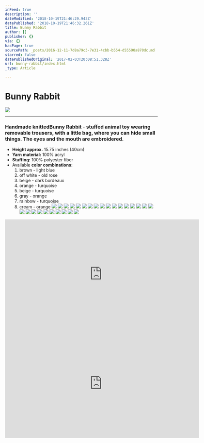 ```yaml
---
inFeed: true
description: ''
dateModified: '2018-10-19T21:46:29.943Z'
datePublished: '2018-10-19T21:46:32.261Z'
title: Bunny Rabbit
author: []
publisher: {}
via: {}
hasPage: true
sourcePath: _posts/2016-12-11-7d8a79c3-7e31-4cbb-b554-d55590a870dc.md
starred: false
datePublishedOriginal: '2017-02-03T20:08:51.328Z'
url: bunny-rabbit/index.html
_type: Article

---
```

# Bunny Rabbit
![](https://the-grid-user-content.s3-us-west-2.amazonaws.com/18dd87e0-65be-4929-aea2-a74610f6a61c.jpg)

---

### Handmade knitted**Bunny Rabbit** - stuffed animal toy wearing removable trousers, with a little bag, where you can hide small things. The eyes and the mouth are embroidered.

* **Height approx.** 15.75 inches (40cm)
* **Yarn material:** 100% acryl
* **Stuffing:** 100% polyester fiber
* Available **color combinations:**
  1. brown - light blue
  2. off white - old rose
  3. beige - dark bordeaux
  4. orange - turquoise
  5. beige - turquoise
  6. gray - orange
  7. rainbow - turquoise
  8. cream - orange
![](https://the-grid-user-content.s3-us-west-2.amazonaws.com/2158270f-ce1c-44bb-8c3d-0d9a94e91636.jpg)
![](https://the-grid-user-content.s3-us-west-2.amazonaws.com/b22c2805-4cf1-46c5-8213-5ee97d3b67ce.jpg)
![](https://the-grid-user-content.s3-us-west-2.amazonaws.com/0aacbb9c-863a-40bd-a702-fa4cfda86ea2.jpg)
![](https://the-grid-user-content.s3-us-west-2.amazonaws.com/6da8e9f2-ff98-4fdb-a78d-777cdd059755.jpg)
![](https://the-grid-user-content.s3-us-west-2.amazonaws.com/261f7acd-a1e7-4597-a457-b50498b47444.jpg)
![](https://the-grid-user-content.s3-us-west-2.amazonaws.com/bb45a2e5-4dc4-46d2-a6b6-ed83a489c998.jpg)
![](https://the-grid-user-content.s3-us-west-2.amazonaws.com/50bde996-ddac-4f4d-9deb-9e00f19b314f.jpg)
![](https://the-grid-user-content.s3-us-west-2.amazonaws.com/c0ab116d-aa85-4ff9-b582-0ba2908340f2.jpg)
![](https://the-grid-user-content.s3-us-west-2.amazonaws.com/8f877bc3-5b9b-4583-88d2-ca716a4704ae.jpg)
![](https://the-grid-user-content.s3-us-west-2.amazonaws.com/9263d536-79c0-4470-a546-c8f9b8ece617.jpg)
![](https://the-grid-user-content.s3-us-west-2.amazonaws.com/ad4d0d03-c422-423c-9cee-94623561a862.jpg)
![](https://the-grid-user-content.s3-us-west-2.amazonaws.com/53b48e84-a8db-4b1b-aeb8-e7bc13a23749.jpg)
![](https://the-grid-user-content.s3-us-west-2.amazonaws.com/3487a6dd-4d1e-44b6-b287-ebd3456dd87e.jpg)
![](https://the-grid-user-content.s3-us-west-2.amazonaws.com/c4fd2b2a-c5ef-4fc6-b946-4b2af032480b.jpg)
![](https://the-grid-user-content.s3-us-west-2.amazonaws.com/3ca2f9fb-0725-4952-833e-820fa2586109.jpg)
![](https://the-grid-user-content.s3-us-west-2.amazonaws.com/9e2f4739-6bb2-4c6c-b5ed-e24775ebba87.jpg)
![](https://the-grid-user-content.s3-us-west-2.amazonaws.com/77da3094-87c1-4702-9b53-89271e186df5.jpg)
![](https://the-grid-user-content.s3-us-west-2.amazonaws.com/3f290dc3-3343-44fc-9559-73613d966342.jpg)
![](https://the-grid-user-content.s3-us-west-2.amazonaws.com/be5e36c3-95e1-460b-a5ab-b12e3de28fa9.jpg)
![](https://the-grid-user-content.s3-us-west-2.amazonaws.com/e97ef543-0a87-450f-98e7-8c67d35c1a68.jpg)
![](https://the-grid-user-content.s3-us-west-2.amazonaws.com/4c545ad4-5190-4209-9e2b-8efa5aa432ac.jpg)
![](https://the-grid-user-content.s3-us-west-2.amazonaws.com/120b5c79-8976-45a5-b814-146820639e72.jpg)
![](https://the-grid-user-content.s3-us-west-2.amazonaws.com/086c6fa2-dbb6-41d1-bcf6-109ee796e228.jpg)
![](https://the-grid-user-content.s3-us-west-2.amazonaws.com/cdb341bc-d3cb-4711-bdca-07bd0af5fc22.jpg)
![](https://the-grid-user-content.s3-us-west-2.amazonaws.com/19b1b45b-c949-476d-8730-8bb34a6e8843.jpg)
![](https://the-grid-user-content.s3-us-west-2.amazonaws.com/61d06d28-9fd3-42d6-81c5-b5c034db075b.jpg)
![](https://the-grid-user-content.s3-us-west-2.amazonaws.com/48f7e94a-97ad-4cda-9a63-f494833be6fe.jpg)

<iframe src="https://cdn.embedly.com/widgets/media.html?src=https%3A%2F%2Fwww.youtube.com%2Fembed%2F8BYa0U1h5Fs%3Ffeature%3Doembed&amp;url=http%3A%2F%2Fwww.youtube.com%2Fwatch%3Fv%3D8BYa0U1h5Fs&amp;image=https%3A%2F%2Fi.ytimg.com%2Fvi%2F8BYa0U1h5Fs%2Fhqdefault.jpg&amp;key=a715cf41cc93453ca338d350cd26f87b&amp;type=text%2Fhtml&amp;schema=youtube" width="640" height="360" scrolling="no" frameborder="0" allowfullscreen="" style=""></iframe>

<iframe src="https://cdn.embedly.com/widgets/media.html?src=https%3A%2F%2Fwww.youtube.com%2Fembed%2FTpq0n3Pk5ts%3Ffeature%3Doembed&amp;url=http%3A%2F%2Fwww.youtube.com%2Fwatch%3Fv%3DTpq0n3Pk5ts&amp;image=https%3A%2F%2Fi.ytimg.com%2Fvi%2FTpq0n3Pk5ts%2Fhqdefault.jpg&amp;key=a715cf41cc93453ca338d350cd26f87b&amp;type=text%2Fhtml&amp;schema=youtube" width="640" height="360" scrolling="no" frameborder="0" allowfullscreen="" style=""></iframe>